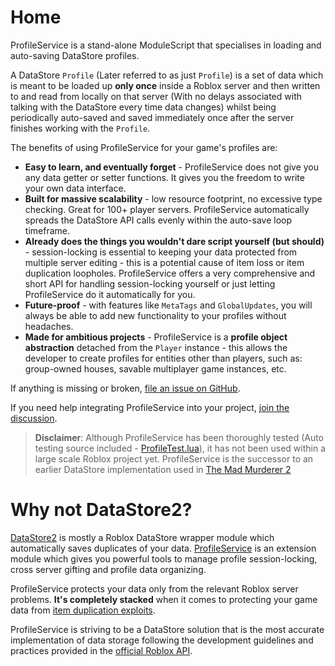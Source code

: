 # Home

ProfileService is a stand-alone ModuleScript that specialises in loading and auto-saving
DataStore profiles.

A DataStore `Profile` (Later referred to as just `Profile`) is a set of data which is meant to be loaded up
**only once** inside a Roblox server and then written to and read from locally on that server
(With no delays associated with talking with the DataStore every time data changes) whilst being
periodically auto-saved and saved immediately once after the server finishes working with the `Profile`.

The benefits of using ProfileService for your game's profiles are:

- **Easy to learn, and eventually forget** - ProfileService does not give you any data getter or setter functions. It gives you the freedom to write your own data interface.
- **Built for massive scalability** - low resource footprint, no excessive type checking. Great for 100+ player
servers. ProfileService automatically spreads the DataStore API calls evenly within the auto-save loop timeframe.
- **Already does the things you wouldn't dare script yourself (but should)** - session-locking is essential to keeping your data
protected from multiple server editing - this is a potential cause of item loss or item duplication loopholes. ProfileService
offers a very comprehensive and short API for handling session-locking yourself or just letting ProfileService do it automatically for you.
- **Future-proof** - with features like `MetaTags` and `GlobalUpdates`, you will always be able to add new functionality to your profiles without headaches.
- **Made for ambitious projects** - ProfileService is a **profile object abstraction** detached from the `Player` instance - this allows the developer to create profiles for entities other than players, such as: group-owned houses, savable multiplayer game instances, etc.

If anything is missing or broken, [file an issue on GitHub](https://github.com/MadStudioRoblox/ProfileService/issues).

If you need help integrating ProfileService into your project, [join the discussion](https://devforum.roblox.com/t/profileservice-a-datastore-module/667805).

> **Disclaimer**: Although ProfileService has been thoroughly tested (Auto testing source included - [ProfileTest.lua](https://github.com/MadStudioRoblox/ProfileService/blob/master/ProfileTest.lua)), it has not been used within a large scale Roblox project yet. ProfileService is the successor to an earlier DataStore implementation used in [The Mad Murderer 2](https://www.roblox.com/games/1026891626/The-Mad-Murderer-2)

# Why not DataStore2?

[DataStore2](https://devforum.roblox.com/t/how-to-use-datastore2-data-store-caching-and-data-loss-prevention/136317) is mostly a Roblox DataStore wrapper module which automatically saves duplicates of your data. [ProfileService](https://devforum.roblox.com/t/profileservice-a-datastore-module/667805) is an extension module which gives you powerful tools to manage profile session-locking, cross server gifting and profile data organizing.

ProfileService protects your data only from the relevant Roblox server problems. **It's completely stacked** when it comes to protecting your game data from [item duplication exploits](https://www.youtube.com/watch?v=Bz5Rje4HnM4).

ProfileService is striving to be a DataStore solution that is the most accurate implementation of data storage following the
development guidelines and practices provided in the [official Roblox API](https://developer.roblox.com/en-us/articles/Data-store).